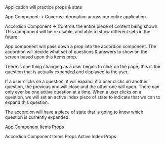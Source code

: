 Application will practice props & state

App Component -> Governs information across our entire application.

Accordion Component -> Controls the entire piece of content being shown. This component will be re usable, and able to show different sets in the future.

App component will pass down a prop into the accordion component. The accordion will decide what set of questions & answers to show on the screen based upon this items prop.

There is one thing changing as a user begins to click on the page, this is the question that is actually expanded and displayed to the user.

If a user clicks on a question, it will expand, if a user clicks on another question, the previous one will close and the other one will open. There can only ever be one active question at a time. When a user clicks on a question, we will set an active index piece of state to indicate that we can to expand this question.

The accordion will have a piece of state that is going to know which question is currently expanded.

App Component
Items Props

Accordion Component
Items Props
Active Index Props

